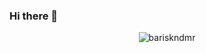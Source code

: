 ### Hi there 👋

<p align="center"><img align="center" src="https://github-readme-stats.vercel.app/api?username=bariskndmr&show_icons=true" alt="bariskndmr" /></p>

